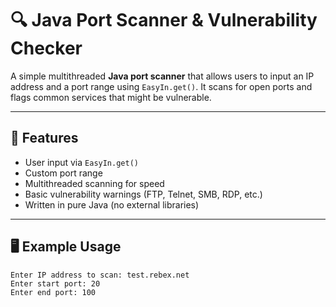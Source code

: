 # 🔍 Java Port Scanner & Vulnerability Checker

A simple multithreaded **Java port scanner** that allows users to input an IP address and a port range using `EasyIn.get()`. It scans for open ports and flags common services that might be vulnerable.

---

## 🚀 Features

- User input via `EasyIn.get()`
- Custom port range
- Multithreaded scanning for speed
- Basic vulnerability warnings (FTP, Telnet, SMB, RDP, etc.)
- Written in pure Java (no external libraries)

---

## 🖥️ Example Usage

```shell
Enter IP address to scan: test.rebex.net
Enter start port: 20
Enter end port: 100
